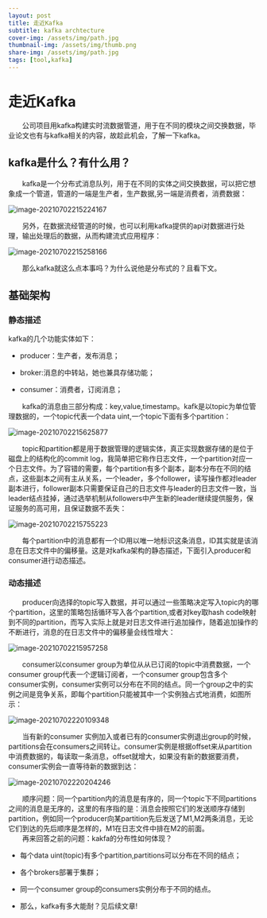 ```yaml
---
layout: post
title: 走近Kafka
subtitle: kafka archtecture
cover-img: /assets/img/path.jpg
thumbnail-img: /assets/img/thumb.png
share-img: /assets/img/path.jpg
tags: [tool,kafka]
---
```


# 走近Kafka

&emsp;&emsp;公司项目用kafka构建实时流数据管道，用于在不同的模块之间交换数据，毕业论文也有与kafka相关的内容，故趁此机会，了解一下kafka。

## kafka是什么？有什么用？

&emsp;&emsp;kafka是一个分布式消息队列，用于在不同的实体之间交换数据，可以把它想象成一个管道，管道的一端是生产者，生产数据,另一端是消费者，消费数据：

![image-20210702215224167](https://gitee.com/xinyuanchen/image_collection/raw/master/image-20210702215224167.png)

&emsp;&emsp;另外，在数据流经管道的时候，也可以利用kafka提供的api对数据进行处理，输出处理后的数据，从而构建流式应用程序：

![image-20210702215258166](https://gitee.com/xinyuanchen/image_collection/raw/master/image-20210702215258166.png)

&emsp;&emsp;那么kafka就这么点本事吗？为什么说他是分布式的？且看下文。

## 基础架构

### 静态描述

kafka的几个功能实体如下：

- producer：生产者，发布消息；

- broker:消息的中转站，她也兼具存储功能；

- consumer：消费者，订阅消息；


&emsp;&emsp;kafka的消息由三部分构成：key,value,timestamp。kafk是以topic为单位管理数据的，一个topic代表一个data uint,一个topic下面有多个partition：

![image-20210702215625877](https://gitee.com/xinyuanchen/image_collection/raw/master/image-20210702215625877.png)

&emsp;&emsp;topic和partition都是用于数据管理的逻辑实体，真正实现数据存储的是位于磁盘上的结构化的commit log，我简单把它称作日志文件，一个partition对应一个日志文件。为了容错的需要，每个partition有多个副本，副本分布在不同的结点，这些副本之间有主从关系，一个leader，多个follower，读写操作都对leader副本进行，follower副本只需要保证自己的日志文件与leader的日志文件一致，当leader结点挂掉，通过选举机制从followers中产生新的leader继续提供服务，保证服务的高可用，且保证数据不丢失：

![image-20210702215755223](https://gitee.com/xinyuanchen/image_collection/raw/master/image-20210702215755223.png)

&emsp;&emsp;每个partition中的消息都有一个ID用以唯一地标识这条消息，ID其实就是该消息在日志文件中的偏移量。这是对kafka架构的静态描述，下面引入producer和consumer进行动态描述。
### 动态描述
&emsp;&emsp;producer向选择的topic写入数据，并可以通过一些策略决定写入topic内的哪个partition，这里的策略包括循环写入各个partition,或者对key取hash code映射到不同的partition，而写入实际上就是对日志文件进行追加操作，随着追加操作的不断进行，消息的在日志文件中的偏移量会线性增大：

![image-20210702215957258](https://gitee.com/xinyuanchen/image_collection/raw/master/image-20210702215957258.png)

&emsp;&emsp;consumer以consumer group为单位从从已订阅的topic中消费数据，一个consumer group代表一个逻辑订阅者，一个consumer group包含多个consumer实例，consumer实例可以分布在不同的结点。同一个group之中的实例之间是竞争关系，即每个partition只能被其中一个实例独占式地消费，如图所示：

![image-20210702220109348](https://gitee.com/xinyuanchen/image_collection/raw/master/image-20210702220109348.png)

&emsp;&emsp;当有新的consumer 实例加入或者已有的consumer实例退出group的时候，partitions会在consumers之间转让。consumer实例是根据offset来从partition中消费数据的，每读取一条消息，offset就增大，如果没有新的数据要消费，consumer实例会一直等待新的数据到达：

![image-20210702220204246](https://gitee.com/xinyuanchen/image_collection/raw/master/image-20210702220204246.png)

&emsp;&emsp;顺序问题：同一个partition内的消息是有序的，同一个topic下不同partitions之间的消息是无序的，这里的有序指的是：消息会按照它们的发送顺序存储到partition，例如同一个producer向某partition先后发送了M1,M2两条消息，无论它们到达的先后顺序是怎样的，M1在日志文件中排在M2的前面。<br>
&emsp;&emsp;再来回答之前的问题：kakfa的分布性如何体现？

- 每个data uint(topic)有多个partition,partitions可以分布在不同的结点；

- 各个brokers部署于集群；

- 同一个consumer group的consumers实例分布于不同的结点。

- 那么，kafka有多大能耐？见后续文章!





